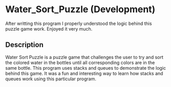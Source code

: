 # Water_Sort_Puzzle (Development)
After writting this program I properly understood the logic behind this puzzle game work. Enjoyed it very much.

## Description
Water Sort Puzzle is a puzzle game that challenges the user to try and sort the colored water in the bottles until all corresponding colors are in the same bottle.
This program uses stacks and queues to demonstrate the logic behind this game. It was a fun and interesting way to learn how stacks and queues work using this particular program.

